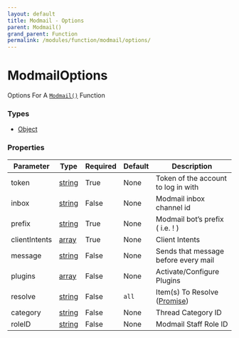 ```yaml
---
layout: default
title: Modmail - Options
parent: Modmail()
grand_parent: Function
permalink: /modules/function/modmail/options/
---
```


# ModmailOptions
Options For A [`Modmail()`](/modules/function/modmail) Function

### Types
- [Object](https://developer.mozilla.org/en-US/docs/Web/JavaScript/Reference/Global_Objects/Object)

### Properties

| **Parameter** | **Type** | **Required** | **Default** | **Description** |
| ----- | ----- | ----- | ----- | ----- |
| token | [string](https://developer.mozilla.org/en-US/docs/Web/JavaScript/Reference/Global_Objects/String) | True | None | Token of the account to log in with | 
| inbox | [string](https://developer.mozilla.org/en-US/docs/Web/JavaScript/Reference/Global_Objects/String) | False | None | Modmail inbox channel id |
| prefix | [string](https://developer.mozilla.org/en-US/docs/Web/JavaScript/Reference/Global_Objects/String) | True | None | Modmail bot’s prefix ( i.e. ! ) | 
| clientIntents | [array](https://developer.mozilla.org/en-US/docs/Web/JavaScript/Reference/Global_Objects/array) | True | None | Client Intents |
| message | [string](https://developer.mozilla.org/en-US/docs/Web/JavaScript/Reference/Global_Objects/String) | False | None | Sends that message before every mail |
| plugins | [array](https://developer.mozilla.org/en-US/docs/Web/JavaScript/Reference/Global_Objects/array) | False | None | Activate/Configure Plugins |
| resolve | [string](https://developer.mozilla.org/en-US/docs/Web/JavaScript/Reference/Global_Objects/String) | False | `all` | Item(s) To Resolve ([Promise](https://developer.mozilla.org/en-US/docs/Web/JavaScript/Reference/Global_Objects/promise)) |
| category | [string](https://developer.mozilla.org/en-US/docs/Web/JavaScript/Reference/Global_Objects/String) | False | None | Thread Category ID |
| roleID | [string](https://developer.mozilla.org/en-US/docs/Web/JavaScript/Reference/Global_Objects/String) | False | None | Modmail Staff Role ID |

